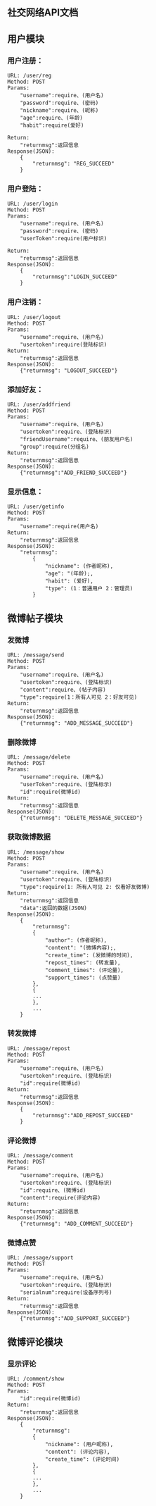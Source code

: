 <html>

<head>
<meta charset="utf-8">
<title>社交网络api文档</title>
</head>
<body>
<ul id="tree" class="ztree"></ul>

<p><article class='markdown-body'></p>

<h1 id="toc_0">社交网络API文档</h1>

<h2 id="toc_1">用户模块</h2>

<h3 id="toc_2">用户注册：</h3>

<pre><code>URL: /user/reg
Method: POST
Params:
    &quot;username&quot;:require、(用户名)
    &quot;password&quot;:require、(密码)
    &quot;nickname&quot;:require、(昵称)    
    &quot;age&quot;:require、(年龄)
    &quot;habit&quot;:require(爱好)     
    
Return:
    &quot;returnmsg&quot;:返回信息
Response(JSON):
    {
        &quot;returnmsg&quot;: &quot;REG_SUCCEED&quot;
    }
</code></pre>

<h3 id="toc_3">用户登陆：</h3>

<pre><code>URL: /user/login
Method: POST
Params:
    &quot;username&quot;:require、(用户名)
    &quot;password&quot;:require、(密码)
    &quot;userToken&quot;:require(用户标识)
    
Return:
    &quot;returnmsg&quot;:返回信息
Response(JSON):
    {
        &quot;returnmsg&quot;:&quot;LOGIN_SUCCEED&quot;
    }
</code></pre>

<h3 id="toc_4">用户注销：</h3>

<pre><code>URL: /user/logout
Method: POST
Params:
    &quot;username&quot;:require、(用户名)
    &quot;usertoken&quot;:require(登陆标识)
Return:
    &quot;returnmsg&quot;:返回信息
Response(JSON):
    {&quot;returnmsg&quot;: &quot;LOGOUT_SUCCEED&quot;}
</code></pre>

<h3 id="toc_5">添加好友：</h3>

<pre><code>URL: /user/addfriend
Method: POST
Params:
    &quot;username&quot;:require、(用户名)
    &quot;usertoken&quot;:require、(登陆标识)
    &quot;friendUsername&quot;:require、(朋友用户名)
    &quot;group&quot;:require(分组名)
Return:
    &quot;returnmsg&quot;:返回信息
Response(JSON):
    {&quot;returnmsg&quot;:&quot;ADD_FRIEND_SUCCEED&quot;}
</code></pre>

<h3 id="toc_6">显示信息：</h3>

<pre><code>URL: /user/getinfo
Method: POST
Params:
    &quot;username&quot;:require(用户名)
Return:
    &quot;returnmsg&quot;:返回信息
Response(JSON):
    &quot;returnmsg&quot;: 
        {
        	&quot;nickname&quot;: (作者昵称),
       	    &quot;age&quot;: &quot;(年龄);,
        	&quot;habit&quot;: (爱好),
        	&quot;type&quot;: (1：普通用户 2：管理员)
        }
</code></pre>

<h2 id="toc_7">微博帖子模块</h2>

<h3 id="toc_8">发微博</h3>

<pre><code>URL: /message/send
Method: POST
Params:
    &quot;username&quot;:require、(用户名)
    &quot;usertoken&quot;:require、(登陆标识)
    &quot;content&quot;:require、(帖子内容)
    &quot;type&quot;:require(1：所有人可见 2：好友可见)
Return:
    &quot;returnmsg&quot;:返回信息
Response(JSON):
    {&quot;returnmsg&quot;: &quot;ADD_MESSAGE_SUCCEED&quot;}
</code></pre>

<h3 id="toc_9">删除微博</h3>

<pre><code>URL: /message/delete
Method: POST
Params:
    &quot;username&quot;:require、(用户名)
    &quot;userToken&quot;:require、(登陆标示)
    &quot;id&quot;:require(微博id)
Return:
    &quot;returnmsg&quot;:返回信息
Response(JSON):
    {&quot;returnmsg&quot;: &quot;DELETE_MESSAGE_SUCCEED&quot;}
</code></pre>

<h3 id="toc_10">获取微博数据</h3>

<pre><code>URL: /message/show
Method: POST
Params:
    &quot;username&quot;:require、(用户名)
    &quot;usertoken&quot;:require、(登陆标识)
    &quot;type&quot;:require(1: 所有人可见 2: 仅看好友微博)
Return:
    &quot;returnmsg&quot;:返回信息
    &quot;data&quot;:返回的数据(JSON)
Response(JSON):
    {
        &quot;returnmsg&quot;: 
        {
        	&quot;author&quot;: (作者昵称),
       	    &quot;content&quot;: &quot;(微博内容);,
        	&quot;create_time&quot;: (发微博的时间),
        	&quot;repost_times&quot;: (转发量),
        	&quot;comment_times&quot;: (评论量),
        	&quot;support_times&quot;: (点赞量)
        },
        {
        ...
        },
        ...
    }
</code></pre>

<h3 id="toc_11">转发微博</h3>

<pre><code>URL: /message/repost
Method: POST
Params:
    &quot;username&quot;:require、(用户名)
    &quot;usertoken&quot;:require、(登陆标识)
    &quot;id&quot;:require(微博id)
Return:
    &quot;returnmsg&quot;:返回信息
Response(JSON):
    {
        &quot;returnmsg&quot;:&quot;ADD_REPOST_SUCCEED&quot;
    }
</code></pre>

<h3 id="toc_12">评论微博</h3>

<pre><code>URL: /message/comment
Method: POST
Params:
    &quot;username&quot;:require、(用户名)
    &quot;usertoken&quot;:require、(登陆标识)
    &quot;id&quot;:require、(微博id)
    &quot;content&quot;:require(评论内容)
Return:
    &quot;returnmsg&quot;:返回信息
Response(JSON):
    {&quot;returnmsg&quot;: &quot;ADD_COMMENT_SUCCEED&quot;}
</code></pre>

<h3 id="toc_13">微博点赞</h3>

<pre><code>URL: /message/support
Method: POST
Params:
    &quot;username&quot;:require、(用户名)
    &quot;usertoken&quot;:require、(登陆标识)
    &quot;serialnum&quot;:require(设备序列号)
Return:
    &quot;returnmsg&quot;:返回信息
Response(JSON):
    {&quot;returnmsg&quot;:&quot;ADD_SUPPORT_SUCCEED&quot;}
</code></pre>

<h2 id="toc_14">微博评论模块</h2>

<h3 id="toc_15">显示评论</h3>

<pre><code>URL: /comment/show
Method: POST
Params:
    &quot;id&quot;:require(微博id)
Return:
    "returnmsg":返回信息
Response(JSON):
    {
        &quot;returnmsg&quot;: 
        {
        	&quot;nickname&quot;: (用户昵称),
        	&quot;content&quot;: (评论内容),
        	&quot;create_time&quot;: (评论时间)
        }, 
        {
        ...
        },
        ...
    }
</code></pre>

<p></article></p>

<script type="text/javascript" src="static/js/jquery-1.10.2.min.js"></script>

<script type="text/javascript" src="static/js/jquery.ztree.all-3.5.min.js"></script>

<script type="text/javascript" src="static/js/jquery.ztree_toc.js"></script>

<SCRIPT type="text/javascript" >
$(document).ready(function(){
    $('#tree').ztree_toc({
        is_auto_number:true,
        documment_selector:'.markdown-body',
        ztreeStyle: {
            width:'260px',
            overflow: 'auto',
            position: 'fixed',
            'z-index': 2147483647,
            border: '0px none',
            left: '0px',
            top: '55px'
        }
    });
});
</SCRIPT>
</body>
</html>
